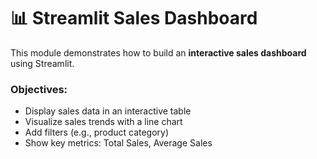 # 📊 Streamlit Sales Dashboard

This module demonstrates how to build an **interactive sales dashboard** using Streamlit.

### Objectives:
- Display sales data in an interactive table
- Visualize sales trends with a line chart
- Add filters (e.g., product category)
- Show key metrics: Total Sales, Average Sales
